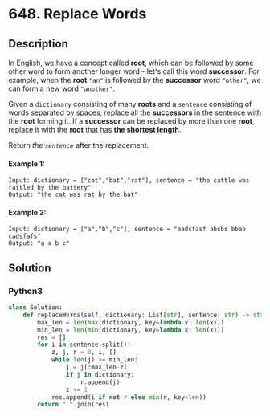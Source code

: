 # 648. Replace Words

## Description
In English, we have a concept called **root**, which can be followed by some other word to form another longer word - let's call this word **successor**. For example, when the **root** `"an"` is followed by the **successor** word `"other"`, we can form a new word `"another"`.

Given a `dictionary` consisting of many **roots** and a `sentence` consisting of words separated by spaces, replace all the **successors** in the sentence with the **root** forming it. If a **successor** can be replaced by more than one **root**, replace it with the **root** that has **the shortest length**.

Return *the `sentence`* after the replacement.

#### Example 1:
```
Input: dictionary = ["cat","bat","rat"], sentence = "the cattle was rattled by the battery"
Output: "the cat was rat by the bat"
```

#### Example 2:
```
Input: dictionary = ["a","b","c"], sentence = "aadsfasf absbs bbab cadsfafs"
Output: "a a b c"
```


## Solution

### Python3
```python
class Solution:
    def replaceWords(self, dictionary: List[str], sentence: str) -> str:
        max_len = len(max(dictionary, key=lambda x: len(x)))
        min_len = len(min(dictionary, key=lambda x: len(x)))
        res = []
        for i in sentence.split():
            z, j, r = 0, i, []
            while len(j) >= min_len:
                j = j[:max_len-z]
                if j in dictionary:
                    r.append(j)
                z += 1
            res.append(i if not r else min(r, key=len))
        return " ".join(res) 
```
